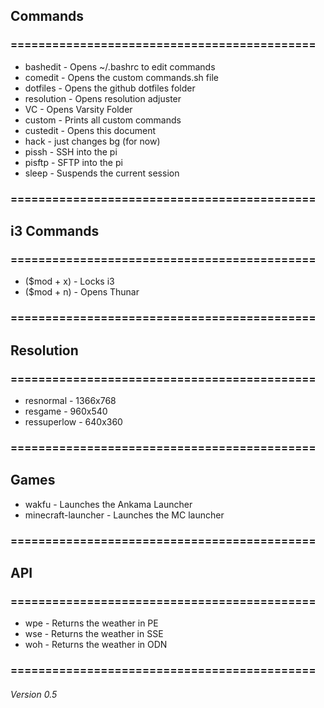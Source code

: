 ## Commands
### ============================================
 - bashedit - Opens ~/.bashrc to edit commands
 - comedit - Opens the custom commands.sh file
 - dotfiles - Opens the github dotfiles folder
 - resolution - Opens resolution adjuster
 - VC - Opens Varsity Folder
 - custom - Prints all custom commands
 - custedit - Opens this document
 - hack - just changes bg (for now)
 - pissh - SSH into the pi
 - pisftp - SFTP into the pi
 - sleep - Suspends the current session
### ============================================
## i3 Commands
### ============================================
 - ($mod + x) - Locks i3
 - ($mod + n) - Opens Thunar
### ============================================
## Resolution
### ============================================
 - resnormal - 1366x768
 - resgame - 960x540
 - ressuperlow - 640x360
### ============================================
## Games
 - wakfu - Launches the Ankama Launcher
 - minecraft-launcher - Launches the MC launcher
### ============================================
## API
### ============================================
 - wpe - Returns the weather in PE
 - wse - Returns the weather in SSE
 - woh - Returns the weather in ODN
### ============================================
###### Version 0.5

